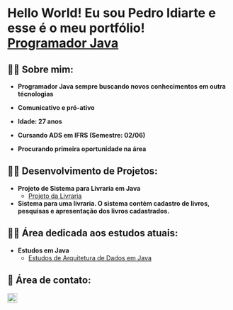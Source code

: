 <h1>Hello World! Eu sou Pedro Idiarte e esse é o meu portfólio!<br/> <a href="https://github.com/pedro-idiarte">Programador Java</a>

<h2>👨‍💻 Sobre mim:</h2>

- <b>Programador Java sempre buscando novos conhecimentos em outra técnologias</b>

- <b>Comunicativo e pró-ativo</b>

- <b>Idade: 27 anos</b>

- <b>Cursando ADS em IFRS (Semestre: 02/06)</b>

- <b>Procurando primeira oportunidade na área</b>



<h2>👨‍💻 Desenvolvimento de Projetos:</h2>

- <b>Projeto de Sistema para Livraria em Java</b>
  - [Projeto da Livraria](https://github.com/pedro-idiarte/Projeto-Livraria)
- <b>Sistema para uma livraria. O sistema contém cadastro de livros, pesquisas e apresentação dos livros cadastrados.</b>


<h2>👨‍💻 Área dedicada aos estudos atuais:</h2>

- <b>Estudos em Java</b>
  - [Estudos de Arquitetura de Dados em Java](https://github.com/pedro-idiarte/estrutura-dados)


<h2> 🤳 Área de contato:</h2>


[<img align="left" alt="JoshMadakor | LinkedIn" width="22px" src="https://cdn.jsdelivr.net/npm/simple-icons@v3/icons/linkedin.svg" />][linkedin]

[linkedin]: https://www.linkedin.com/in/pedro-idiarte-a1651118a/

<!--

Here are some ideas to get you started:

- 🔭 I’m currently working on ...
- 🌱 I’m currently learning ...
- 👯 I’m looking to collaborate on ...
- 🤔 I’m looking for help with ...
- 💬 Ask me about ...
- 📫 How to reach me: ...
- 😄 Pronouns: ...
- ⚡ Fun fact: ...
-->
